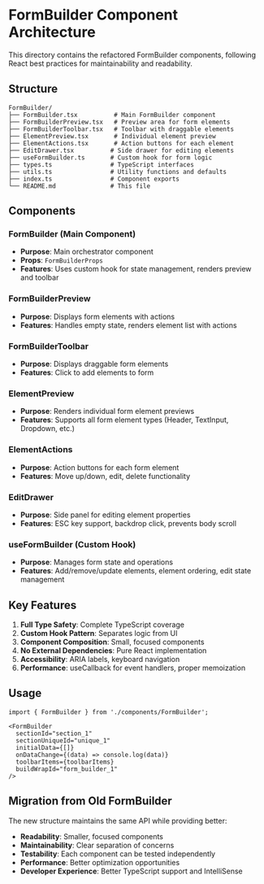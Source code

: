 # FormBuilder Component Architecture

This directory contains the refactored FormBuilder components, following React best practices for maintainability and readability.

## Structure

```
FormBuilder/
├── FormBuilder.tsx          # Main FormBuilder component
├── FormBuilderPreview.tsx   # Preview area for form elements
├── FormBuilderToolbar.tsx   # Toolbar with draggable elements
├── ElementPreview.tsx       # Individual element preview
├── ElementActions.tsx       # Action buttons for each element
├── EditDrawer.tsx          # Side drawer for editing elements
├── useFormBuilder.ts       # Custom hook for form logic
├── types.ts                # TypeScript interfaces
├── utils.ts                # Utility functions and defaults
├── index.ts                # Component exports
└── README.md               # This file
```

## Components

### FormBuilder (Main Component)
- **Purpose**: Main orchestrator component
- **Props**: `FormBuilderProps`
- **Features**: Uses custom hook for state management, renders preview and toolbar

### FormBuilderPreview
- **Purpose**: Displays form elements with actions
- **Features**: Handles empty state, renders element list with actions

### FormBuilderToolbar
- **Purpose**: Displays draggable form elements
- **Features**: Click to add elements to form

### ElementPreview
- **Purpose**: Renders individual form element previews
- **Features**: Supports all form element types (Header, TextInput, Dropdown, etc.)

### ElementActions
- **Purpose**: Action buttons for each form element
- **Features**: Move up/down, edit, delete functionality

### EditDrawer
- **Purpose**: Side panel for editing element properties
- **Features**: ESC key support, backdrop click, prevents body scroll

### useFormBuilder (Custom Hook)
- **Purpose**: Manages form state and operations
- **Features**: Add/remove/update elements, element ordering, edit state management

## Key Features

1. **Full Type Safety**: Complete TypeScript coverage
2. **Custom Hook Pattern**: Separates logic from UI
3. **Component Composition**: Small, focused components
4. **No External Dependencies**: Pure React implementation
5. **Accessibility**: ARIA labels, keyboard navigation
6. **Performance**: useCallback for event handlers, proper memoization

## Usage

```tsx
import { FormBuilder } from './components/FormBuilder';

<FormBuilder
  sectionId="section_1"
  sectionUniqueId="unique_1"
  initialData={[]}
  onDataChange={(data) => console.log(data)}
  toolbarItems={toolbarItems}
  buildWrapId="form_builder_1"
/>
```

## Migration from Old FormBuilder

The new structure maintains the same API while providing better:
- **Readability**: Smaller, focused components
- **Maintainability**: Clear separation of concerns
- **Testability**: Each component can be tested independently
- **Performance**: Better optimization opportunities
- **Developer Experience**: Better TypeScript support and IntelliSense
